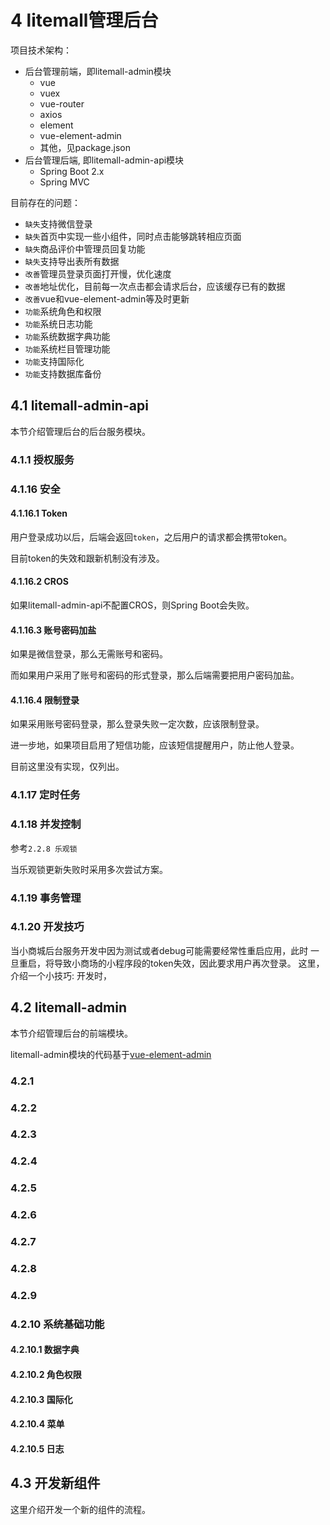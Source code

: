 # 4 litemall管理后台

项目技术架构：

* 后台管理前端，即litemall-admin模块
  * vue
  * vuex
  * vue-router
  * axios
  * element
  * vue-element-admin
  * 其他，见package.json
* 后台管理后端, 即litemall-admin-api模块
  * Spring Boot 2.x
  * Spring MVC

目前存在的问题：

* `缺失`支持微信登录
* `缺失`首页中实现一些小组件，同时点击能够跳转相应页面
* `缺失`商品评价中管理员回复功能
* `缺失`支持导出表所有数据
* `改善`管理员登录页面打开慢，优化速度
* `改善`地址优化，目前每一次点击都会请求后台，应该缓存已有的数据
* `改善`vue和vue-element-admin等及时更新
* `功能`系统角色和权限
* `功能`系统日志功能
* `功能`系统数据字典功能
* `功能`系统栏目管理功能
* `功能`支持国际化
* `功能`支持数据库备份

## 4.1 litemall-admin-api

本节介绍管理后台的后台服务模块。

### 4.1.1 授权服务




### 4.1.16 安全

#### 4.1.16.1 Token

用户登录成功以后，后端会返回`token`，之后用户的请求都会携带token。

目前token的失效和跟新机制没有涉及。

#### 4.1.16.2 CROS

如果litemall-admin-api不配置CROS，则Spring Boot会失败。

#### 4.1.16.3 账号密码加盐

如果是微信登录，那么无需账号和密码。

而如果用户采用了账号和密码的形式登录，那么后端需要把用户密码加盐。

#### 4.1.16.4 限制登录

如果采用账号密码登录，那么登录失败一定次数，应该限制登录。

进一步地，如果项目启用了短信功能，应该短信提醒用户，防止他人登录。

目前这里没有实现，仅列出。

### 4.1.17 定时任务

### 4.1.18 并发控制

参考`2.2.8 乐观锁`

当乐观锁更新失败时采用多次尝试方案。

### 4.1.19 事务管理

### 4.1.20 开发技巧

当小商城后台服务开发中因为测试或者debug可能需要经常性重启应用，此时
一旦重启，将导致小商场的小程序段的token失效，因此要求用户再次登录。
这里，介绍一个小技巧:
开发时，


## 4.2 litemall-admin

本节介绍管理后台的前端模块。

litemall-admin模块的代码基于[vue-element-admin](https://github.com/PanJiaChen/vue-element-admin)

### 4.2.1

### 4.2.2

### 4.2.3

### 4.2.4

### 4.2.5

### 4.2.6

### 4.2.7

### 4.2.8

### 4.2.9

### 4.2.10 系统基础功能

#### 4.2.10.1 数据字典

#### 4.2.10.2 角色权限

#### 4.2.10.3 国际化

#### 4.2.10.4 菜单

#### 4.2.10.5 日志


## 4.3 开发新组件

这里介绍开发一个新的组件的流程。